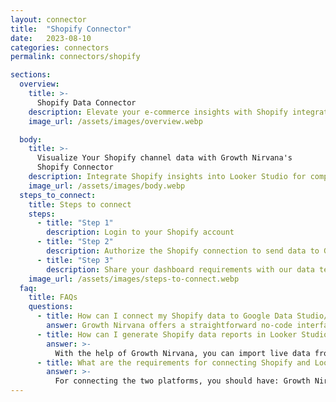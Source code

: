 ```yaml
---
layout: connector
title:  "Shopify Connector"
date:   2023-08-10
categories: connectors
permalink: connectors/shopify

sections:
  overview:
    title: >-
      Shopify Data Connector
    description: Elevate your e-commerce insights with Shopify integration. Seamlessly merge e-commerce data from Shopify with Looker Studio's analytical capabilities, unlocking insights that drive online sales strategies, customer journeys, and operational excellence.
    image_url: /assets/images/overview.webp

  body:
    title: >-
      Visualize Your Shopify channel data with Growth Nirvana's
      Shopify Connector
    description: Integrate Shopify insights into Looker Studio for comprehensive e-commerce analytics that guide your online retail strategies.
    image_url: /assets/images/body.webp
  steps_to_connect:
    title: Steps to connect
    steps:
      - title: "Step 1"
        description: Login to your Shopify account
      - title: "Step 2"
        description: Authorize the Shopify connection to send data to Growth Nirvana
      - title: "Step 3"
        description: Share your dashboard requirements with our data team. We will build the report for you.
    image_url: /assets/images/steps-to-connect.webp
  faq:
    title: FAQs
    questions:
      - title: How can I connect my Shopify data to Google Data Studio/Looker Studio?
        answer: Growth Nirvana offers a straightforward no-code interface to connect to Shopify data sources.
      - title: How can I generate Shopify data reports in Looker Studio?
        answer: >-
          With the help of Growth Nirvana, you can import live data from Shopify into Looker Studio. These data can be viewed in charts, tables, and dashboards to generate branded reports that can be shared instantly.
      - title: What are the requirements for connecting Shopify and Looker Studio?
        answer: >-
          For connecting the two platforms, you should have: Growth Nirvana Account and Shopify Ads Account
---
```


